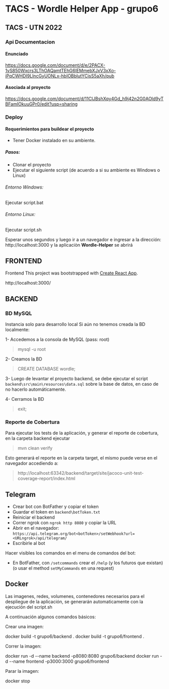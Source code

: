 # TACS - Wordle Helper App - grupo6

## TACS - UTN 2022

### Api Documentacion

#### Enunciado
https://docs.google.com/document/d/e/2PACX-1vS850Wxcrs3LThOAQamtTEhG6IEMmebXJxV3xXo-iPqCWHDI9LlncGyUONLx-hbIOBblutYCisS5aXh/pub

#### Asociada al proyecto
https://docs.google.com/document/d/11ClJBshXqy4Gd_h9j42n2G0AOld9yTBFamIOkuuGPr0/edit?usp=sharing

### Deploy

#### Requerimientos para buildear el proyecto
- Tener Docker instalado en su ambiente.

##### Pasos: 
- Clonar el proyecto
- Ejecutar el siguiente script (de acuerdo a si su ambiente es Windows o Linux)

###### Entorno Windows:
Ejecutar script.bat

###### Entorno Linux:
Ejecutar script.sh

Esperar unos segundos y luego ir a un navegador e ingresar a la dirección: http://localhost:3000
y la aplicaciòn **Wordle-Helper** se abrirá


## FRONTEND
Frontend This project was bootstrapped with [Create React App](https://github.com/facebook/create-react-app).

http://localhost:3000/

## BACKEND
### BD MySQL
Instancia solo para desarrollo local
Si aún no tenemos creada la BD localmente:

1- Accedemos a la consola de MySQL (pass: root)
>mysql -u root

2- Creamos la BD
>CREATE DATABASE wordle;

3- Luego de levantar el proyecto backend, se debe ejecutar el script `backend\src\main\resources\data.sql` sobre la base de datos, en caso de no hacerlo automáticamente.

4- Cerramos la BD
>exit;

### Reporte de Cobertura
Para ejecutar los tests de la aplicación, y generar el reporte de cobertura, en la carpeta backend ejecutar
>mvn clean verify

Esto generará el reporte en la carpeta target, el mismo puede verse en el navegador accediendo a:
> http://localhost:63342/backend/target/site/jacoco-unit-test-coverage-report/index.html

## Telegram

- Crear bot con BotFather y copiar el token
- Guardar el token en `backend\botToken.txt`
- Reiniciar el backend
- Correr ngrok con `ngrok http 8080` y copiar la URL
- Abrir en el navegador: `https://api.telegram.org/bot<botToken>/setWebhook?url=<URLngrok>/api/telegram/`
- Escribirle al bot

Hacer visibles los comandos en el menu de comandos del bot:
- En BotFather, con `/setcommands` crear el `/help` (y los futuros que existan) (o usar el method `setMyCommands` en una request)

## Docker

Las imagenes, redes, volumenes, contenedores necesarios para el despliegue de la aplicación, se generarán automaticamente con la ejecución del script.sh

A continuación algunos comandos básicos: 

Crear una imagen:

docker build -t grupo6/backend .
docker build -t grupo6/frontend .

Correr la imagen:

docker run -d --name backend  -p8080:8080 grupo6/backend
docker run -d --name frontend -p3000:3000 grupo6/frontend


Parar la imagen:

docker stop <NAME>

